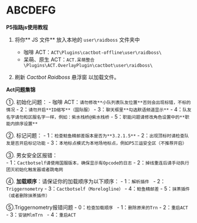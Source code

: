 # ABCDEFG

**P5指路js使用教程**
 
1. 将你** JS 文件** 放入本地的 `user\raidboss` 文件夹中
    - 咖啡 ACT：`ACT\Plugins\cactbot-offline\user\raidboss\`
    - 呆萌、原生 ACT：`ACT.呆萌整合\Plugins\ACT.OverlayPlugin\cactbot\user\raidboss\`

2. 刷新 _Cactbot Raidboss_ 悬浮窗 以加载文件。

**Act问题集锦**

①. 初始化问题：
    - 咖啡 ACT：`请勿修改**小队列表队友位置**否则会出现标错，不标的情况`
    - 2：`请勿开启**ID缩写**（国际服）`
    - 3：`聊天框里**勾选默语频道显示**`
    - 4：`队友名字请勿和区服名字一样，例如：紫水栈桥@紫水栈桥`
    - 5：`职能问题请修改角色设置中的**职能内排序设置**`

②. 标记问题：
    - 1：`检查鲶鱼精邮差版本是否为**3.2.1.5**`
    - 2：`出现顶标时请检查队友是否开启标记功能`
    - 3：`本地标点模式为本地场地标点，例如P5三运安全区（不推荐开启）`

③. 男女安全区报错：  
    - 1：`Cactbotself请使用国服版本，确保显示有Opcode的日志`
    - 2：`掉线重连后请手动执行团灭初始化触发器或者跳电网`

④. **加载顺序**：请保证你的加载顺序为以下顺序：
    - 1：`解析插件 `
    - 2：`Triggernometry`
    - 3：`Cactbotself（Morelogline）`
    - 4：`鲶鱼精邮差`
    - 5：`抹茶插件（或者删除抹茶插件）`

⑤.Triggernometry报错问题
    - 0：`检查加载顺序 `
    - 1：`删除原来的Trn`
    - 2：`重启ACT `
    - 3：`安装MlmTrn `
    - 4：`重启ACT `



